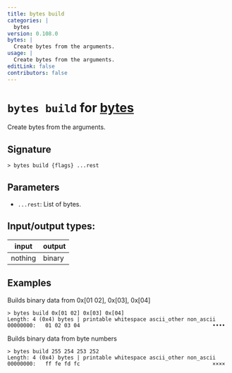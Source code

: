 ```yaml
---
title: bytes build
categories: |
  bytes
version: 0.108.0
bytes: |
  Create bytes from the arguments.
usage: |
  Create bytes from the arguments.
editLink: false
contributors: false
---
```

<!-- This file is automatically generated. Please edit the command in https://github.com/nushell/nushell instead. -->

# `bytes build` for [bytes](/commands/categories/bytes.md)

<div class='command-title'>Create bytes from the arguments.</div>

## Signature

```> bytes build {flags} ...rest```

## Parameters

 -  `...rest`: List of bytes.


## Input/output types:

| input   | output |
| ------- | ------ |
| nothing | binary |
## Examples

Builds binary data from 0x[01 02], 0x[03], 0x[04]
```nu
> bytes build 0x[01 02] 0x[03] 0x[04]
Length: 4 (0x4) bytes | printable whitespace ascii_other non_ascii
00000000:   01 02 03 04                                          ••••

```

Builds binary data from byte numbers
```nu
> bytes build 255 254 253 252
Length: 4 (0x4) bytes | printable whitespace ascii_other non_ascii
00000000:   ff fe fd fc                                          ××××

```
